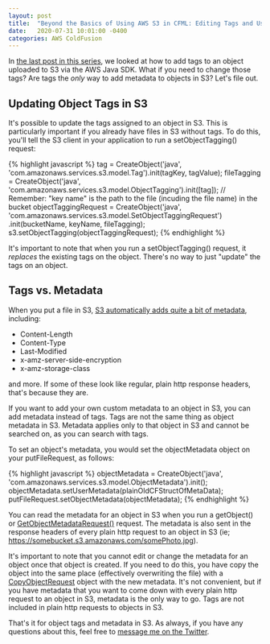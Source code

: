 ```yaml
---
layout: post
title:  "Beyond the Basics of Using AWS S3 in CFML: Editing Tags and Using S3 Object Metadata"
date:   2020-07-31 10:01:00 -0400
categories: AWS ColdFusion
---
```


In [the last post in this series](), we looked at how to add tags to an object uploaded to S3 via the AWS Java SDK. What if you need to change those tags? Are tags the _only_ way to add metadata to objects in S3? Let's file out.

## Updating Object Tags in S3

It's possible to update the tags assigned to an object in S3. This is particularly important if you already have files in S3 without tags. To do this, you'll tell the S3 client in your application to run a setObjectTagging() request:

{% highlight javascript %}
tag = CreateObject('java', 'com.amazonaws.services.s3.model.Tag').init(tagKey, tagValue);
fileTagging = CreateObject('java', 'com.amazonaws.services.s3.model.ObjectTagging').init([tag]);
// Remember: "key name" is the path to the file (incuding the file name) in the bucket
objectTaggingRequest = CreateObject('java', 'com.amazonaws.services.s3.model.SetObjectTaggingRequest')
    .init(bucketName, keyName, fileTagging);
s3.setObjectTagging(objectTaggingRequest);
{% endhighlight %}

It's important to note that when you run a setObjectTagging() request, it _replaces_ the existing tags on the object. There's no way to just "update" the tags on an object.

## Tags vs. Metadata

When you put a file in S3, [S3 automatically adds quite a bit of metadata](https://docs.aws.amazon.com/AmazonS3/latest/dev/UsingMetadata.html), including:

- Content-Length
- Content-Type
- Last-Modified
- x-amz-server-side-encryption
- x-amz-storage-class

and more. If some of these look like regular, plain http response headers, that's because they are.

If you want to add your own custom metadata to an object in S3, you can add metadata instead of tags. Tags are not the same thing as object metadata in S3. Metadata applies only to that object in S3 and cannot be searched on, as you can search with tags. 

To set an object's metadata, you would set the objectMetadata object on your putFileRequest, as follows:

{% highlight javascript %}
objectMetadata = CreateObject('java', 'com.amazonaws.services.s3.model.ObjectMetadata').init();
objectMetadata.setUserMetadata(plainOldCFStructOfMetaData);
putFileRequest.setObjectMetadata(objectMetadata);
{% endhighlight %}

You can read the metadata for an object in S3 when you run a getObject() or [GetObjectMetadataRequest()](https://docs.aws.amazon.com/AWSJavaSDK/latest/javadoc/com/amazonaws/services/s3/model/GetObjectMetadataRequest.html) request. The metadata is also sent in the response headers of every plain http request to an object in S3 (ie; https://somebucket.s3.amazonaws.com/somePhoto.jpg).

It's important to note that you cannot edit or change the metadata for an object once that object is created. If you need to do this, you have copy the object into the same place (effectively overwriting the file) with a [CopyObjectRequest](https://docs.aws.amazon.com/AWSJavaSDK/latest/javadoc/com/amazonaws/services/s3/model/CopyObjectRequest.html) object with the new metadata. It's not convenient, but if you have metadata that you want to come down with every plain http request to an object in S3, metadata is the only way to go. Tags are not included in plain http requests to objects in S3. 

That's it for object tags and metadata in S3. As always, if you have any questions about this, feel free to [message me on the Twitter](https://twitter.com/brian_klaas).